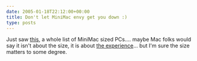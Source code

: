```yaml
---
date: 2005-01-18T22:12:00+00:00
title: Don't let MiniMac envy get you down :)
type: posts
---
```

Just saw [this](https://www.4xem.com/products.php?category=15), a whole list of MiniMac sized PCs.... maybe Mac folks would say it isn't about the size, it is about [the experience](https://www.furrygoat.com/2005/01/pleasure_and_th.html)... but I'm sure the size matters to some degree.
